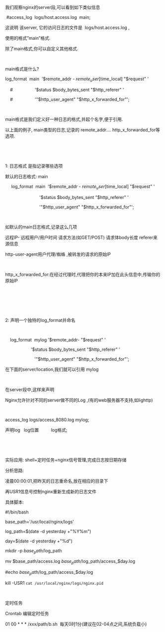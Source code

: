 我们观察nginx的server段,可以看到如下类似信息

 #access_log  logs/host.access.log  main;

这说明 该server, 它的访问日志的文件是  logs/host.access.log ,

使用的格式”main”格式.

除了main格式,你可以自定义其他格式.

 

main格式是什么?

log_format  main  '$remote_addr - $remote_user [$time_local] "$request" '

    #                  '$status $body_bytes_sent "$http_referer" '

    #                  '"$http_user_agent" "$http_x_forwarded_for"';

 

main格式是我们定义好一种日志的格式,并起个名字,便于引用.

以上面的例子, main类型的日志,记录的 remote_addr.... http_x_forwarded_for等选项.

 

 

1: 日志格式 是指记录哪些选项

默认的日志格式: main

     log_format  main  '$remote_addr - $remote_user [$time_local] "$request" '

                            '$status $body_bytes_sent "$http_referer" '

                            '"$http_user_agent" "$http_x_forwarded_for"';

 

如默认的main日志格式,记录这么几项

远程IP- 远程用户/用户时间 请求方法(如GET/POST) 请求体body长度 referer来源信息

http-user-agent用户代理/蜘蛛 ,被转发的请求的原始IP

 

http_x_forwarded_for:在经过代理时,代理把你的本来IP加在此头信息中,传输你的原始IP

 

 

 

2: 声明一个独特的log_format并命名

 

    log_format  mylog '$remote_addr- "$request" '

                     '$status $body_bytes_sent "$http_referer" '

                        '"$http_user_agent" "$http_x_forwarded_for"';

在下面的server/location,我们就可以引用 mylog

 

在server段中,这样来声明

Nginx允许针对不同的server做不同的Log ,(有的web服务器不支持,如lighttp)

 

access_log logs/access_8080.log mylog;   

声明log   log位置          log格式;

 

 

实际应用: shell+定时任务+nginx信号管理,完成日志按日期存储

分析思路:

凌晨00:00:01,把昨天的日志重命名,放在相应的目录下

再USR1信息号控制nginx重新生成新的日志文件



具体脚本:

#!/bin/bash

base_path='/usr/local/nginx/logs'

log_path=$(date -d yesterday +"%Y%m")

day=$(date -d yesterday +"%d")

mkdir -p $base_path/$log_path

mv $base_path/access.log $base_path/$log_path/access_$day.log

#echo $base_path/$log_path/access_$day.log

kill -USR1 `cat /usr/local/nginx/logs/nginx.pid`

 

定时任务

Crontab 编辑定时任务

01 00 * * * /xxx/path/b.sh  每天0时1分(建议在02-04点之间,系统负载小)